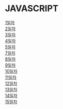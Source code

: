 # JAVASCRIPT

[1일차](https://github.com/JihyeHwang09/TIL/blob/master/javascript/1일차/README.md)<br>
[2일차](https://github.com/JihyeHwang09/TIL/blob/master/javascript/2일차/README.md)<br>
[3일차](https://github.com/JihyeHwang09/TIL/blob/master/javascript/3일차/README.md)<br>
[4일차](https://github.com/JihyeHwang09/TIL/blob/master/javascript/4일차/README.md)<br>
[5일차](https://github.com/JihyeHwang09/TIL/blob/master/javascript/5일차/README.md)<br>
[7일차](https://github.com/JihyeHwang09/TIL/blob/master/javascript/7일차/README.md)<br>
[8일차](https://github.com/JihyeHwang09/TIL/blob/master/javascript/8일차/README.md)<br>
[9일차](https://github.com/JihyeHwang09/TIL/blob/master/javascript/9일차/README.md)<br>
[10일차](https://github.com/JihyeHwang09/TIL/blob/master/javascript/10일차/README.md)<br>
[11일차](https://github.com/JihyeHwang09/TIL/blob/master/javascript/11일차/README.md)<br>
[12일차](https://github.com/JihyeHwang09/TIL/blob/master/javascript/12일차/README.md)  
[13일차](https://github.com/JihyeHwang09/TIL/blob/master/javascript/12일차/README.md)  
[14일차](https://github.com/JihyeHwang09/TIL/blob/master/javascript/12일차/README.md)  
[15일차](https://github.com/JihyeHwang09/TIL/blob/master/javascript/12일차/README.md)<br>

